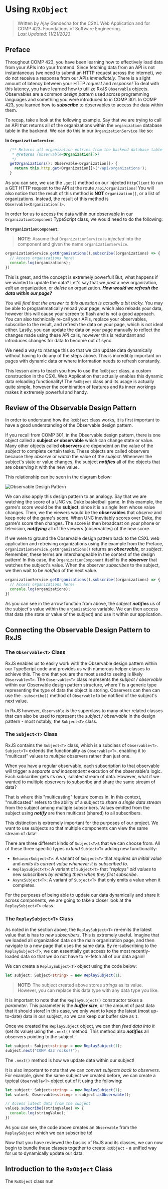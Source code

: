 # Using `RxObject`

> Written by Ajay Gandecha for the CSXL Web Application and for COMP 423: Foundations of Software Engineering.<br>_Last Updated: 11/21/2023_

## Preface

Throughout COMP 423, you have been learning how to effectively load data from your APIs into your frontend. Since fetching data from an API is not instantaneous (we need to submit an HTTP request across the internet), we do not receive a response from our APIs *immediately*. There is a slight amount of latency between your HTTP *request* and *response!* To deal with this latency, you have learned how to utilize RxJS `Observable` objects. Observables are a common *design pattern* used across programming languages and something you were introduced to in COMP 301. In COMP 423, you learned how to ***subscribe*** to observables to access the data within them.

To recap, take a look at the following example. Say that we are trying to call an API that returns all of the organizations within the `organization` database table in the backend. We can do this in our `OrganizationService` like so:

**In `OrganizationService`**:

```ts
  /** Returns all organization entries from the backend database table using the backend HTTP get request.
   * @returns {Observable<Organization[]>}
   */
  getOrganizations(): Observable<Organization[]> {
    return this.http.get<Organization[]>('/api/organizations');
  }
```

As you can see, we use the `.get()` method on our injected `HttpClient` to run a GET HTTP request to the API at the route `/api/organizations`! You will also notice that the result of this method is **NOT** `Organization[]`, or a list of organizations. Instead, the result of this method is `Observable<Organization[]>`.

In order for us to access the data within our observable in our `OrganizationComponent` TypeScript class, we would need to do the following:

**In `OrganizationComponent`**:
> **NOTE**: Assume that `OrganizationService` is *injected* into the component and given the name `organizationService`.

```ts
organizationService.getOrganizations().subscribe((organizations) => {
  // Access organizations here!
  console.log(organizations);
})
```

This is great, and the concept is extremely powerful! But, what happens if we wanted to update the data? Let's say that we *post* a new organization, *edit* an organization, or *delete* an organization. ***How would we refresh the data within our page?***

*You will find that the answer to this question is actually a bit tricky.* You may be able to programmatically reload your page, which also reloads your data, however this will cause your screen to flash and is not a good approach. You can also technically re-call your APIs, replace your observables, subscribe to the result, and refresh the data on your page, which is not ideal either. Lastly, you can update the data on your page manually to reflect the changes made using these API calls, however this is redundant and introduces changes for data to become out of sync.

We need a way to manage this so that we can update data dynamically without having to do any of the steps above. This is incredibly important on pages with dynamic data or where information needs to refresh constantly.

This lesson aims to teach you how to use the `RxObject` class, a custom construction in the CSXL Web Application that actually enables this dynamic data reloading functionality! The `RxObject` class and its usage is actually quite simple, however the combination of features and its inner workings makes it extremely powerful and handy.

## Review of the Observable Design Pattern

In order to understand how the `RxObject` class works, it is first important to have a good understanding of the Observable design pattern.

If you recall from COMP 301, in the Observable design pattern, there is one object called a **subject** ***or*** **observable** which can change state or value. Many other objects called **observers** are dependent on the value of the *subject* to complete certain tasks. These objects are called observers because they *observe* or *watch* the value of the *subject*. Whenever the subject's state or value changes, the subject ***notifies*** all of the objects that are observing it with the new value.

This relationship can be seen in the diagram below:

![Observable Design Pattern]()

We can also apply this design pattern to an analogy. Say that we are watching the score of a UNC vs. Duke basketball game. In this example, the game's score would be the **subject**, since it is a single item whose value changes. Then, we the viewers would be the **observables** that *observe* and keep note of the game's score. When UNC inevitably scores over Duke, the game's score then changes. The score is then broadcast on your phone or television, ***notifying*** all of the viewers (observables) of the new score.

If we were to ground the Observable design pattern back to the CSXL web application and retreiving organizations using the example from the Preface, `organizationService.getOrganizations()` returns an ***observable***, or *subject*. Remember, these terms are interchangeable in the context of the design pattern! In this case, the `OrganizationComponent` itself is the ***observer*** that watches the subject's value. When the observer *subscribes* to the subject, we then wait to be *notified* of the next value.

```ts
organizationService.getOrganizations().subscribe((organizations) => {
  // Access organizations here!
  console.log(organizations);
})
```

As you can see in the arrow function from above, the *subject* ***notifies*** us of the subject's value within the `organizations` variable. We can then access that data (the state or value of the subject) and use it within our application.

## Connecting the Observable Design Pattern to RxJS

### The `Observable<T>` Class

RxJS enables us to easily work with the Observable design pattern within our TypeScript code and provides us with numerous helper classes to achieve this. The one that you are the most used to seeing is likely `Observable<T>`. The `Observable<T>` class represents the *subject / observable* within our Observable design pattern structure, where `T` is a generic type representing the type of data the object is storing. Observers can then can use the `.subscribe()` method of `Observable` to be notified of the subject's next value.

In RxJS however, `Observable` is the superclass to many other related classes that can also be used to represent the *subject / observable* in the design pattern - most notably, the `Subject<T>` class.

### The `Subject<T>` Class

RxJS contains the `Subject<T>` class, which is a subclass of `Observable<T>`. `Subject<T>` extends the functionality as `Observable<T>`, enabling it to "multicast" values to *multiple* observers rather than just one.

When you have a regular observable, each subscription to that observable will trigger a *separate and independent* execution of the observable's logic. Each subscriber gets its own, isolated stream of data. However, what if we wanted to multiple observers to subscribe and share the same stream of data?

That is where this "multicasting" feature comes in. In this context, "multicasted" refers to the ability of a subject to *share a single data stream* from the subject among multiple subscribers. Values emitted from the subject using ***notify*** are then multicast (shared) to all subscribers.

This distinction is extremely important for the purposes of our project. We want to use subjects so that multiple components can view the same stream of data!

There are three different kinds of `Subject<T>`s that we can choose from. All of these three specific types *extend* `Subject<T>` adding new functionality:

- `BehaviorSubject<T>`: A variant of `Subject<T>` that *requires an initial value* and *emits its current value whenever it is subscribed to*.
- `ReplaySubject<T>`: A variant of `Subject<T>` that *"replays" old values* to new subscribers *by emitting them when they first subscribe*.
- `AsyncSubject<T>`: A variant of `Subject<T>` that only emits a value when it completes.

For the purposes of being able to update our data dynamically and share it across components, we are going to take a closer look at the `ReplaySubject<T>` class.

### The `ReplaySubject<T>` Class

As noted in the section above, the `ReplaySubject<T>` re-emits the latest value that is has to *new subscribers*. This is extremely useful. Imagine that we loaded all organization data on the main organization page, and then navigate to a new page that uses the same data. By re-subscribing to the `ReplaySubject<T>`, we can essentially get access to the most recently-loaded data so that we do not have to re-fetch all of our data again!

We can create a `ReplaySubject<T>` object using the code below:

```ts
let subject: Subject<string> = new ReplaySubject(1);
```

> **NOTE:** The subject created above stores *strings* as its value. However, you can replace this data type with any data type you like.

It is important to note that the `ReplaySubject()` constructor takes a *parameter*. This parameter is the ***buffer size***, or the amount of past data that it should store! In this case, we only want to keep the latest (most up-to-date) data in our subject, so we can keep our buffer size as `1`.

Once we created the `ReplaySubject` object, we can then *feed data into it* (set its value) using the `.next()` method. This method also ***notifies*** all observers pointing to the subject.

```ts
let subject: Subject<string> = new ReplaySubject(1);
subject.next("COMP 423 rocks!!");
```

The `.next()` method is how we update data within our subject!

It is also important to note that we can *convert subjects back to observers*. For example, given the same subject we created before, we can create a typical `Observable<T>` object out of it using the following:

```ts
let subject: Subject<string> = new ReplaySubject(1);
let value$: Observable<string> = subject.asObservable();

// Access latest data from the subject
value$.subscribe((stringValue) => {
  console.log(stringValue);
})
```

As you can see, the code above creates an `Observable` from the `ReplaySubject` which we can subscribe to!

Now that you have reviewed the basics of RxJS and its classes, we can now begin to bundle these classes together to create `RxObject` - a unified way for us to dynamically update our data.

## Introduction to the `RxObject` Class

The `RxObject` class nun
